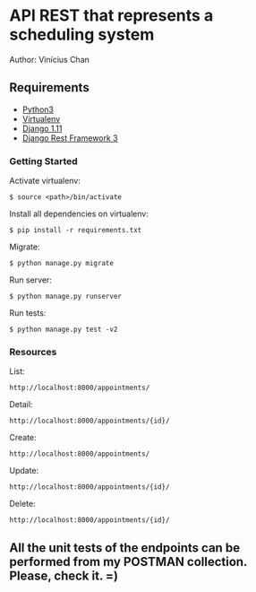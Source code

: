 # API REST that represents a scheduling system

Author: Vinícius Chan


## Requirements

* [Python3](https://www.python.org/download/releases/3.0/)
* [Virtualenv](https://virtualenv.pypa.io/en/stable/installation/)
* [Django 1.11](https://docs.djangoproject.com/en/2.0/releases/1.11/)
* [Django Rest Framework 3](http://www.django-rest-framework.org)


### Getting Started

Activate virtualenv:

```
$ source <path>/bin/activate
```

Install all dependencies on virtualenv:

```
$ pip install -r requirements.txt
```

Migrate:

```
$ python manage.py migrate
```

Run server:

```
$ python manage.py runserver
````

Run tests:
```
$ python manage.py test -v2
```

### Resources

List:
```
http://localhost:8000/appointments/
```
Detail:
```
http://localhost:8000/appointments/{id}/
````
Create:
```
http://localhost:8000/appointments/
```
Update:
```
http://localhost:8000/appointments/{id}/
```
Delete:
```
http://localhost:8000/appointments/{id}/
```

## All the unit tests of the endpoints can be performed from my POSTMAN collection. Please, check it. =)